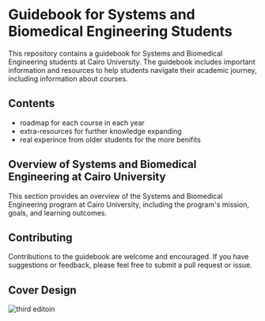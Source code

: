 # Guidebook for Systems and Biomedical Engineering Students
This repository contains a guidebook for Systems and Biomedical Engineering students at Cairo University. 
The guidebook includes important information and resources to help students navigate their academic journey, including information about courses.

## Contents
* roadmap for each course in each year
* extra-resources for further knowledge expanding
* real experince from older students for the more benifits

## Overview of Systems and Biomedical Engineering at Cairo University
This section provides an overview of the Systems and Biomedical Engineering program at Cairo University, including the program's mission, goals, and learning outcomes.

## Contributing
Contributions to the guidebook are welcome and encouraged. If you have suggestions or feedback, please feel free to submit a pull request or issue.

## Cover Design
![third editoin](https://i.ibb.co/d7cf1Ss/GB-V3-Mock.png)


